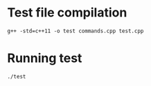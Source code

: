 # Test file compilation
```
g++ -std=c++11 -o test commands.cpp test.cpp 
```

# Running test
```
./test
```

